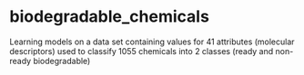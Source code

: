 # biodegradable_chemicals
Learning models on a data set containing values for 41 attributes (molecular descriptors) used to classify 1055 chemicals into 2 classes (ready and non-ready biodegradable)
